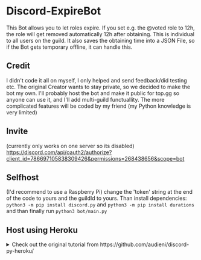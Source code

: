 # Discord-ExpireBot

This Bot allows you to let roles expire. If you set e.g. the @voted role to 12h, the role will get removed automatically 12h after obtaining. This is individual to all users on the guild. It also saves the obtaining time into a JSON File, so if the Bot gets temporary offline, it can handle this.

## Credit
I didn't code it all on myself, I only helped and send feedback/did testing etc. The original Creator wants to stay private, so we decided to make the bot my own.
I'll probably host the bot and make it public for top.gg so anyone can use it, and I'll add multi-guild functuallity. The more complicated features will be coded by my friend (my Python knowledge is very limited)

## Invite
(currently only works on one server so its disabled)
https://discord.com/api/oauth2/authorize?client_id=786697105838309426&permissions=268438656&scope=bot

## Selfhost
(I'd recommend to use a Raspberry Pi)
change the 'token' string at the end of the code to yours
and the guildId to yours.
Than install dependencies: `python3 -m pip install discord.py` and `python3 -m pip install durations`
and than finally run `python3 bot/main.py`

## Host using Heroku
<details>
  <summary>Check out the original tutorial from https://github.com/audieni/discord-py-heroku/</summary>
  
 ### Prerequisites
 You must have an account for Discord [[Link](https://discordapp.com/developers/applications/)], GitHub [[Link](https://github.com/join)] , and Heroku [[Link (https://signup.heroku.com/)].

 ### Creating a bot to get a bot token
 * Create an application in the developer portal by clicking [here](https://discordapp.com/developers/applications/)
 * Open up your new application and click 'Add Bot' under the Bot settings to create your bot.
 * After creating the bot, click the 'Copy' button under the title Token. Take note of your token as you will need it later. Keep the token secret!!!!

 ### How to fork the repository and set it up to work with Heroku?
 * Fork a copy of this repository by clicking the 'Fork' on the upper right-hand.
 * Make the forked repo private
 * Create an application for Heroku by clicking [here](https://dashboard.heroku.com/new-app).
 * Under 'Settings', click on 'Reveal Config Vars' and enter the following:
   * KEY => discord_token
   * VALUE => (Enter the bot token that you copied from the developer portal)
   * Click the 'Add' button after entering all of this information.
 same for the GuildID:
   * KEY => guild_id
   * VALUE => (Enter the ID of your Server. Rightclick on your Server on Discord and then click on `Copy ID`)
   * Again, click the 'Add' button after entering all of this information.
 * Under 'Deploy', do the following:
   * Deployment Method => Connect your GitHub
   * App connected to GitHub => Search for the forked repository
   * Automatic Deploy => Enable Automatic Deploy (to redeploy after every commit)
   * It should look like something like this:
    ![image](https://user-images.githubusercontent.com/55095883/103678558-f387b780-4f83-11eb-8e83-7b02c9841031.png)
 * Under 'Resources', do the following:
 ![image](https://user-images.githubusercontent.com/13210233/103232638-fb52b680-4908-11eb-861d-767e59522b93.png)
   * Click on the 'Pencil' icon.
   * Switch the worker from off to on.
   * Click 'Confirm' to finalize the decision.
   * NOTE: You are allocated 550 free Dyno hours, which will not last the entire month. However, if you provide a credit card to verify your identity, you are given an additional 450 hours, which will allow your bot to run indefinitely.
  </details>
